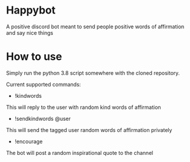 # Happybot
A positive discord bot meant to send people positive words of affirmation and say nice things

# How to use
Simply run the python 3.8 script somewhere with the cloned repository.

Current supported commands:

* !kindwords

This will reply to the user with random kind words of affirmation

* !sendkindwords @user

This will send the tagged user random words of affirmation privately

* !encourage

The bot will post a random inspirational quote to the channel